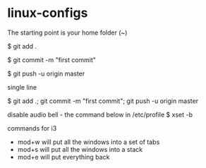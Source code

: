 # linux-configs

The starting point is your home folder (~)

$ git add .

$ git commit -m "first commit"

$ git push -u origin master

single line

$ git add .; git commit -m "first commit"; git push -u origin  master


disable audio bell - the command below in /etc/profile
$ xset -b

commands for i3
- mod+w will put all the windows into a set of tabs
- mod+s will put all the windows into a stack
- mod+e will put everything back